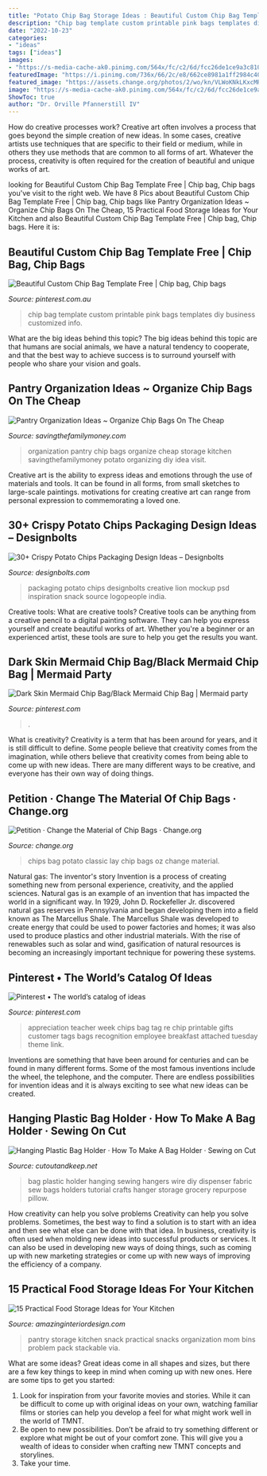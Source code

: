 ```yaml
---
title: "Potato Chip Bag Storage Ideas : Beautiful Custom Chip Bag Template Free"
description: "Chip bag template custom printable pink bags templates diy business customized info"
date: "2022-10-23"
categories:
- "ideas"
tags: ["ideas"]
images:
- "https://s-media-cache-ak0.pinimg.com/564x/fc/c2/6d/fcc26de1ce9a3c810bb458266e4be618.jpg"
featuredImage: "https://i.pinimg.com/736x/66/2c/e8/662ce8981a1ff2984c40e22d91b52354.jpg"
featured_image: "https://assets.change.org/photos/2/wo/kn/VLWoKNkLKxcMRKb-800x450-noPad.jpg?1533448497"
image: "https://s-media-cache-ak0.pinimg.com/564x/fc/c2/6d/fcc26de1ce9a3c810bb458266e4be618.jpg"
ShowToc: true
author: "Dr. Orville Pfannerstill IV"
---
```



How do creative processes work?
Creative art often involves a process that goes beyond the simple creation of new ideas. In some cases, creative artists use techniques that are specific to their field or medium, while in others they use methods that are common to all forms of art. Whatever the process, creativity is often required for the creation of beautiful and unique works of art.

	

		
looking for Beautiful Custom Chip Bag Template Free | Chip bag, Chip bags you've visit to the right web. We have 8 Pics about Beautiful Custom Chip Bag Template Free | Chip bag, Chip bags like Pantry Organization Ideas ~ Organize Chip Bags On The Cheap, 15 Practical Food Storage Ideas for Your Kitchen and also Beautiful Custom Chip Bag Template Free | Chip bag, Chip bags. Here it is:
		
    
## Beautiful Custom Chip Bag Template Free | Chip Bag, Chip Bags

<img loading=lazy src="https://i.pinimg.com/736x/4c/54/e9/4c54e967e1ae662f7f3974a5fab13908.jpg" onerror="this.onerror=null;this.src='https://tse2.mm.bing.net/th?id=OIP.Em0uFy4gg-UmkhBjiFFGEgHaF7&amp;pid=15.1';" alt="Beautiful Custom Chip Bag Template Free | Chip bag, Chip bags">

_Source: pinterest.com.au_

>chip bag template custom printable pink bags templates diy business customized info. 

	

What are the big ideas behind this topic?
The big ideas behind this topic are that humans are social animals, we have a natural tendency to cooperate, and that the best way to achieve success is to surround yourself with people who share your vision and goals.

    
## Pantry Organization Ideas ~ Organize Chip Bags On The Cheap

<img loading=lazy src="http://savingthefamilymoney.com/wp-content/uploads/2014/03/Kitchen-Pantry-Organization.jpg" onerror="this.onerror=null;this.src='https://tse2.mm.bing.net/th?id=OIP.KF93ZJVECgg47shcQwcpGQHaE5&amp;pid=15.1';" alt="Pantry Organization Ideas ~ Organize Chip Bags On The Cheap">

_Source: savingthefamilymoney.com_

>organization pantry chip bags organize cheap storage kitchen savingthefamilymoney potato organizing diy idea visit. 

	

Creative art is the ability to express ideas and emotions through the use of materials and tools. It can be found in all forms, from small sketches to large-scale paintings. motivations for creating creative art can range from personal expression to commemorating a loved one.

    
## 30+ Crispy Potato Chips Packaging Design Ideas – Designbolts

<img loading=lazy src="http://www.designbolts.com/wp-content/uploads/2013/10/Lion-Potato-chips-Packaging-design-ideas-2.jpg" onerror="this.onerror=null;this.src='https://tse2.mm.bing.net/th?id=OIP.fuJLaobtLcD4r8AAjFwdcgHaE8&amp;pid=15.1';" alt="30+ Crispy Potato Chips Packaging Design Ideas – Designbolts">

_Source: designbolts.com_

>packaging potato chips designbolts creative lion mockup psd inspiration snack source logopeople india. 

	

Creative tools: What are creative tools?
Creative tools can be anything from a creative pencil to a digital painting software. They can help you express yourself and create beautiful works of art. Whether you're a beginner or an experienced artist, these tools are sure to help you get the results you want.

    
## Dark Skin Mermaid Chip Bag/Black Mermaid Chip Bag | Mermaid Party

<img loading=lazy src="https://i.pinimg.com/736x/66/2c/e8/662ce8981a1ff2984c40e22d91b52354.jpg" onerror="this.onerror=null;this.src='https://tse3.mm.bing.net/th?id=OIP.j_XBoQOj6Pi5D-MQEPv76gHaHa&amp;pid=15.1';" alt="Dark Skin Mermaid Chip Bag/Black Mermaid Chip Bag | Mermaid party">

_Source: pinterest.com_

>. 

	

What is creativity?
Creativity is a term that has been around for years, and it is still difficult to define. Some people believe that creativity comes from the imagination, while others believe that creativity comes from being able to come up with new ideas. There are many different ways to be creative, and everyone has their own way of doing things.

    
## Petition · Change The Material Of Chip Bags · Change.org

<img loading=lazy src="https://assets.change.org/photos/2/wo/kn/VLWoKNkLKxcMRKb-800x450-noPad.jpg?1533448497" onerror="this.onerror=null;this.src='https://tse3.mm.bing.net/th?id=OIP.9HXOV7Ilx_YGmNB50ko3XAHaEK&amp;pid=15.1';" alt="Petition · Change the Material of Chip Bags · Change.org">

_Source: change.org_

>chips bag potato classic lay chip bags oz change material. 

	

Natural gas: The inventor's story
Invention is a process of creating something new from personal experience, creativity, and the applied sciences. Natural gas is an example of an invention that has impacted the world in a significant way. In 1929, John D. Rockefeller Jr. discovered natural gas reserves in Pennsylvania and began developing them into a field known as The Marcellus Shale. The Marcellus Shale was developed to create energy that could be used to power factories and homes; it was also used to produce plastics and other industrial materials. With the rise of renewables such as solar and wind, gasification of natural resources is becoming an increasingly important technique for powering these systems.

    
## Pinterest • The World’s Catalog Of Ideas

<img loading=lazy src="https://s-media-cache-ak0.pinimg.com/564x/fc/c2/6d/fcc26de1ce9a3c810bb458266e4be618.jpg" onerror="this.onerror=null;this.src='https://tse2.mm.bing.net/th?id=OIP.IG6mor7Pmpg9ChQej9jg1QHaJ3&amp;pid=15.1';" alt="Pinterest • The world’s catalog of ideas">

_Source: pinterest.com_

>appreciation teacher week chips bag tag re chip printable gifts customer tags bags recognition employee breakfast attached tuesday theme link. 

	

Inventions are something that have been around for centuries and can be found in many different forms. Some of the most famous inventions include the wheel, the telephone, and the computer. There are endless possibilities for invention ideas and it is always exciting to see what new ideas can be created.

    
## Hanging Plastic Bag Holder · How To Make A Bag Holder · Sewing On Cut

<img loading=lazy src="https://images.coplusk.net/project_images/55375/image/full_plastic_bag_holder_hanging_1275761384.jpg" onerror="this.onerror=null;this.src='https://tse2.mm.bing.net/th?id=OIP.KyvMlfhqb6LlrP3-TQK31gHaJ4&amp;pid=15.1';" alt="Hanging Plastic Bag Holder · How To Make A Bag Holder · Sewing on Cut">

_Source: cutoutandkeep.net_

>bag plastic holder hanging sewing hangers wire diy dispenser fabric sew bags holders tutorial crafts hanger storage grocery repurpose pillow. 

	

How creativity can help you solve problems
Creativity can help you solve problems. Sometimes, the best way to find a solution is to start with an idea and then see what else can be done with that idea. In business, creativity is often used when molding new ideas into successful products or services. It can also be used in developing new ways of doing things, such as coming up with new marketing strategies or come up with new ways of improving the efficiency of a company.

    
## 15 Practical Food Storage Ideas For Your Kitchen

<img loading=lazy src="http://www.amazinginteriordesign.com/wp-content/uploads/2016/01/10-practical-food-storage-ideas-for-your-kitchen-9.jpg" onerror="this.onerror=null;this.src='https://tse4.mm.bing.net/th?id=OIP.uG9tHLmOgpkkMTw7zfNE9QHaE9&amp;pid=15.1';" alt="15 Practical Food Storage Ideas for Your Kitchen">

_Source: amazinginteriordesign.com_

>pantry storage kitchen snack practical snacks organization mom bins problem pack stackable via. 

	

What are some ideas?
Great ideas come in all shapes and sizes, but there are a few key things to keep in mind when coming up with new ones. Here are some tips to get you started: 
1. Look for inspiration from your favorite movies and stories. While it can be difficult to come up with original ideas on your own, watching familiar films or stories can help you develop a feel for what might work well in the world of TMNT. 
2. Be open to new possibilities. Don’t be afraid to try something different or explore what might be out of your comfort zone. This will give you a wealth of ideas to consider when crafting new TMNT concepts and storylines. 
3. Take your time.

